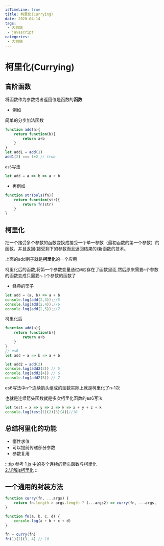 ```yaml
---
isTimeLine: true
title: 柯里化(Currying)
date: 2020-04-14
tags:
 - 大前端
 - javascript
categories:
 - 大前端
---
```

# 柯里化(Currying)

## 高阶函数
将函数作为参数或者返回值是函数的**函数**

* 例如

简单的分步加法函数
```js
function add(a){
    return function(b){
        return a+b
    }
}
let add1 = add(1)
add1(2) === 1+2 // true
```
``es6``写法
```js
let add = a => b => a + b
```
* 再例如
```js
function strTools(fn){
    return function(str){
        return fn(str)
    }
}
```

## 柯里化
把一个接受多个参数的函数变换成接受一个单一参数（最初函数的第一个参数）的函数，并且返回(接受剩下的参数而且返回结果的)新函数的技术。

上面的add例子就是**柯里化**的一个应用

柯里化后的函数,将第一个参数变量通过``闭包``存在了函数里面,然后原来需要``n``个参数的函数变成只需要``n-1``个参数的函数了

* 经典的栗子
```js
let add = (a, b) => a + b
console.log(add(2,3));//5
console.log(add(2,4));//6
console.log(add(2,5));//7
```
柯里化后
```js
function add(a){
    return function(b){
        return a+b
    }
}
// es6
let add = a => b => a + b

let add2 = add(2)
console.log(add2(3)) // 5
console.log(add2(4)) // 6
console.log(add2(5)) // 7
```
es6写法中n个连续箭头组成的函数实际上就是柯里化了n-1次

也就是连续箭头函数就是多次柯里化函数的es6写法

```js
let test = x => y => z => k => x + y + z + k
console.log(test(1)(2)(3)(4))//10
```

## 总结柯里化的功能
* 惰性求值
* 可以提前传递部分参数
* 参数复用

:::tip 参考
[1.js 中的多个连续的箭头函数与柯里化](https://www.zhihu.com/tardis/sogou/art/26794822)<br>
[2.详解js柯里化](https://www.jianshu.com/p/2975c25e4d71)
:::

## 一个通用的封装方法
```js
function curry(fn, ...args) {
    return fn.length > args.length ? (...args2) => curry(fn, ...args, ...args2) : fn(...args)
}

function fn(a, b, c, d) {
    console.log(a + b + c + d)
}

fn = curry(fn)
fn(1)(2)(3, 4) // 10
```

<comment/>
<tongji/>